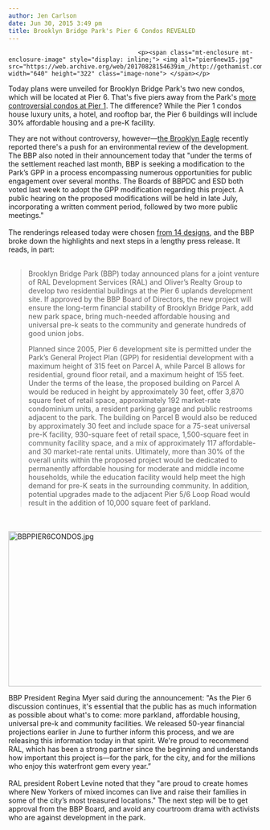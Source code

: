```yaml
---
author: Jen Carlson
date: Jun 30, 2015 3:49 pm
title: Brooklyn Bridge Park's Pier 6 Condos REVEALED
---
```


	
										<p><span class="mt-enclosure mt-enclosure-image" style="display: inline;"> <img alt="pier6new15.jpg" src="https://web.archive.org/web/20170828154639im_/http://gothamist.com/attachments/arts_jen/pier6new15.jpg" width="640" height="322" class="image-none"> </span></p>

<p>Today plans were unveiled for Brooklyn Bridge Park&apos;s two new condos, which will be located at Pier 6. That&apos;s five piers away from the Park&apos;s <a href="https://web.archive.org/web/20170828154639/http://gothamist.com/2015/01/28/brooklyn_bridge_park_condos.php">more controversial condos at Pier 1</a>. The difference? While the Pier 1 condos house luxury units, a hotel, and rooftop bar, the Pier 6 buildings will include 30% affordable housing and a pre-K facility. </p>

<p>They are not without controversy, however&#x2014;<a href="https://web.archive.org/web/20170828154639/http://www.brooklyneagle.com/articles/2015/6/25/esd-leaves-door-open-new-environmental-review-pier-6-development">the Brooklyn Eagle</a> recently reported there&apos;s a push for an environmental review of the development. The BBP also noted in their announcement today that &quot;under the terms of the settlement reached last month, BBP is seeking a modification to the Park&#x2019;s GPP in a process encompassing numerous opportunities for public engagement over several months. The Boards of BBPDC and ESD both voted last week to adopt the GPP modification regarding this project. A public hearing on the proposed modifications will be held in late July, incorporating a written comment period, followed by two more public meetings.&quot;<br>
 <br>
The renderings released today were chosen <a href="https://web.archive.org/web/20170828154639/http://gothamist.com/2014/08/06/new_renderings_for_controversial_br.php">from 14 designs</a>, and the BBP broke down the highlights and next steps in a lengthy press release. It reads, in part:<br>
 <br>
</p><blockquote>Brooklyn Bridge Park (BBP) today announced plans for a joint venture of RAL Development Services (RAL) and Oliver&#x2019;s Realty Group to develop two residential buildings at the Pier 6 uplands development site. If approved by the BBP Board of Directors, the new project will ensure the long-term financial stability of Brooklyn Bridge Park, add new park space, bring much-needed affordable housing and universal pre-k seats to the community and generate hundreds of good union jobs.<p></p>

<p>Planned since 2005, Pier 6 development site is permitted under the Park&#x2019;s General Project Plan (GPP) for residential development with a maximum height of 315 feet on Parcel A, while Parcel B allows for residential, ground floor retail, and a maximum height of 155 feet. Under the terms of the lease, the proposed building on Parcel A would be reduced in height by approximately 30 feet, offer 3,870 square feet of retail space, approximately 192 market-rate condominium units, a resident parking garage and public restrooms adjacent to the park. The building on Parcel B would also be reduced by approximately 30 feet and include space for a 75-seat universal pre-K facility, 930-square feet of retail space, 1,500-square feet in community facility space, and a mix of approximately 117 affordable- and 30 market-rate rental units. Ultimately, more than 30% of the overall units within the proposed project would be dedicated to permanently affordable housing for moderate and middle income households, while the education facility would help meet the high demand for pre-K seats in the surrounding community. In addition, potential upgrades made to the adjacent Pier 5/6 Loop Road would result in the addition of 10,000 square feet of parkland.</p></blockquote><br>
 <br>
<span class="mt-enclosure mt-enclosure-image" style="display: inline;"> <img alt="BBPPIER6CONDOS.jpg" src="https://web.archive.org/web/20170828154639im_/http://gothamist.com/attachments/arts_jen/BBPPIER6CONDOS.jpg" width="640" height="309" class="image-none"> </span><p></p>

<p>BBP President Regina Myer said during the announcement: &quot;As the Pier 6 discussion continues, it&apos;s essential that the public has as much information as possible about what&apos;s to come: more parkland, affordable housing, universal pre-k and community facilities. We released 50-year financial projections earlier in June to further inform this process, and we are releasing this information today in that spirit. We&apos;re proud to recommend RAL, which has been a strong partner since the beginning and understands how important this project is&#x2014;for the park, for the city, and for the millions who enjoy this waterfront gem every year.&#x201D;<br>
 <br>
RAL president Robert Levine noted that they &quot;are proud to create homes where New Yorkers of mixed incomes can live and raise their families in some of the city&#x2019;s most treasured locations.&quot; The next step will be to get approval from the BBP Board, and avoid any courtroom drama with activists who are against development in the park.</p>					
										
									
				